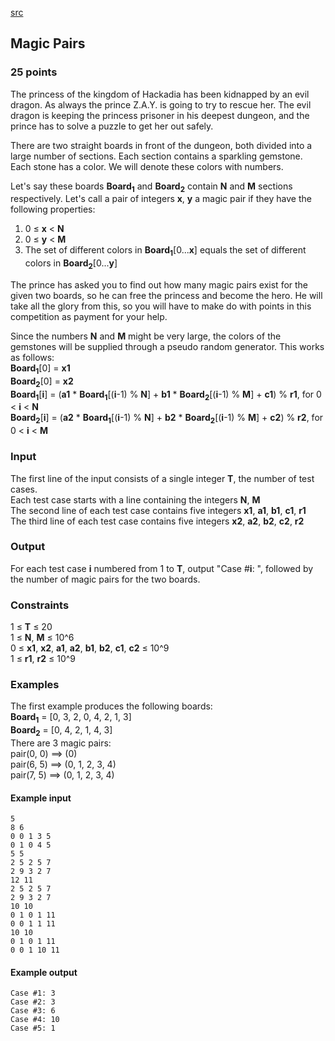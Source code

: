 [src](https://www.facebook.com/hackercup/problems.php?pid=620734011349888&round=544142832342014)

##  Magic Pairs

### 25 points 

The princess of the kingdom of Hackadia has been kidnapped by an evil dragon.
As always the prince Z.A.Y. is going to try to rescue her. The evil dragon is
keeping the princess prisoner in his deepest dungeon, and the prince has to
solve a puzzle to get her out safely.

There are two straight boards in front of the dungeon, both divided into a
large number of sections. Each section contains a sparkling gemstone. Each
stone has a color. We will denote these colors with numbers.

Let's say these boards **Board<sub>1</sub>** and **Board<sub>2</sub>** contain
**N** and **M** sections respectively. Let's call a pair of integers **x**,
**y** a magic pair if they have the following properties:

  1. 0 ≤ **x** < **N**
  2. 0 ≤ **y** < **M**
  3. The set of different colors in **Board<sub>1</sub>**[0...**x**] equals the set of different colors in **Board<sub>2</sub>**[0...**y**]

The prince has asked you to find out how many magic pairs exist for the given
two boards, so he can free the princess and become the hero. He will take all
the glory from this, so you will have to make do with points in this
competition as payment for your help.

Since the numbers **N** and **M** might be very large, the colors of the
gemstones will be supplied through a pseudo random generator. This works as
follows:  
**Board<sub>1</sub>**[0] = **x1**  
**Board<sub>2</sub>**[0] = **x2**  
**Board<sub>1</sub>**[**i**] = (**a1** * **Board<sub>1</sub>**[(**i**-1) % **N**] + **b1** * **Board<sub>2</sub>**[(**i**-1) % **M**] + **c1**) % **r1**, for 0 < **i** < **N**  
**Board<sub>2</sub>**[**i**] = (**a2** * **Board<sub>1</sub>**[(**i**-1) % **N**] + **b2** * **Board<sub>2</sub>**[(**i**-1) % **M**] + **c2**) % **r2**, for 0 < **i** < **M**  

### Input

The first line of the input consists of a single integer **T**, the number of
test cases.  
Each test case starts with a line containing the integers **N**, **M**  
The second line of each test case contains five integers **x1**, **a1**,
**b1**, **c1**, **r1**  
The third line of each test case contains five integers **x2**, **a2**,
**b2**, **c2**, **r2**  

### Output

For each test case **i** numbered from 1 to **T**, output "Case #**i**: ",
followed by the number of magic pairs for the two boards.

### Constraints

1 ≤ **T** ≤ 20  
1 ≤ **N**, **M** ≤ 10^6  
0 ≤ **x1**, **x2**, **a1**, **a2**, **b1**, **b2**, **c1**, **c2** ≤ 10^9  
1 ≤ **r1**, **r2** ≤ 10^9  

### Examples

The first example produces the following boards:  
**Board<sub>1</sub>** = [0, 3, 2, 0, 4, 2, 1, 3]  
**Board<sub>2</sub>** = [0, 4, 2, 1, 4, 3]  
There are 3 magic pairs:  
pair(0, 0) ==> (0)  
pair(6, 5) ==> (0, 1, 2, 3, 4)  
pair(7, 5) ==> (0, 1, 2, 3, 4)  

#### Example input

```
5
8 6
0 0 1 3 5
0 1 0 4 5
5 5
2 5 2 5 7
2 9 3 2 7
12 11
2 5 2 5 7
2 9 3 2 7
10 10
0 1 0 1 11
0 0 1 1 11
10 10
0 1 0 1 11
0 0 1 10 11
```

#### Example output

```
Case #1: 3
Case #2: 3
Case #3: 6
Case #4: 10
Case #5: 1
```
